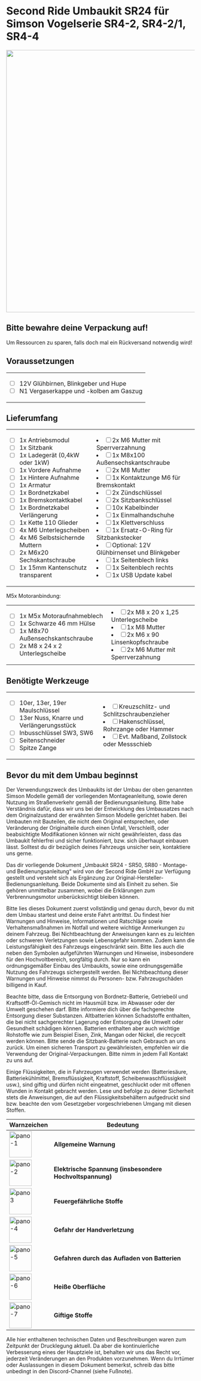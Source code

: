 # Second Ride Umbaukit SR24 für Simson Vogelserie SR4-2, SR4-2/1, SR4-4

<p align="center">
  <img src="https://github.com/user-attachments/assets/c197c2a5-6d8b-4fc0-b3ba-48dad91443f8" width="700" />
</p>

## Bitte bewahre deine Verpackung auf!
Um Ressourcen zu sparen, falls doch mal ein Rückversand notwendig wird!

## Voraussetzungen
<table>
 <tr> 
  <td> 
   
- [ ] 12V Glühbirnen, Blinkgeber und Hupe
- [ ] N1 Vergaserkappe und -kolben am Gaszug
     </td>
   </tr>
 </table>
 
## Lieferumfang
<table>
 <tr> 
  <td> 
     
- [ ] 1x Antriebsmodul                          
- [ ] 1x Sitzbank                                
- [ ] 1x Ladegerät (0,4kW oder 1kW)              
- [ ] 1x Vordere Aufnahme
- [ ] 1x Hintere Aufnahme
- [ ] 1x Armatur
- [ ] 1x Bordnetzkabel
- [ ] 1x Bremskontaktkabel
- [ ] 1x Bordnetzkabel Verlängerung
- [ ] 1x Kette 110 Glieder
- [ ] 4x M6 Unterlegscheiben
- [ ] 4x M6 Selbstsichernde Muttern
- [ ] 2x M6x20 Sechskantschraube
- [ ] 1x 15mm Kantenschutz transparent
    <td>
- [ ] 2x M6 Mutter mit Sperrverzahnung
- [ ] 1x M8x100 Außensechskantschraube
- [ ] 2x M8 Mutter
- [ ] 1x Kontaktzunge M6 für Bremskontakt
- [ ] 2x Zündschlüssel
- [ ] 2x Sitzbankschlüssel
- [ ] 10x Kabelbinder
- [ ] 1x Einmalhandschuhe
- [ ] 1x Klettverschluss
- [ ] 1x Ersatz-O-Ring für Sitzbankstecker
- [ ] Optional: 12V Glühbirnenset und Blinkgeber
- [ ] 1x Seitenblech links
- [ ] 1x Seitenblech rechts
- [ ] 1x USB Update kabel
    </td>
   </tr>
 </table>


M5x Motoranbindung:

<table>
 <tr> 
  <td> 
     
- [ ] 1x M5x Motoraufnahmeblech
- [ ] 1x Schwarze 46 mm Hülse
- [ ] 1x M8x70 Außensechskantschraube
- [ ] 2x M8 x 24 x 2 Unterlegscheibe
    <td>
- [ ] 2x M8 x 20 x 1,25 Unterlegscheibe
- [ ] 1x M8 Mutter
- [ ] 2x M6 x 90  Linsenkopfschraube 
- [ ] 2x M6 Mutter mit Sperrverzahnung
    </td>
   </tr>
 </table>

## Benötigte Werkzeuge

<table>
 <tr> 
  <td> 
     
- [ ] 10er, 13er, 19er Maulschlüssel
- [ ] 13er Nuss, Knarre und Verlängerungsstück
- [ ] Inbusschlüssel SW3, SW6
- [ ] Seitenschneider
- [ ] Spitze Zange
    <td>
- [ ] Kreuzschlitz- und Schlitzschraubenzieher
- [ ] Hakenschlüssel, Rohrzange oder Hammer
- [ ] Evt. Maßband, Zollstock oder Messschieb
    </td>
   </tr>
 </table>

## Bevor du mit dem Umbau beginnst

Der Verwendungszweck des Umbaukits ist der Umbau der oben genannten Simson Modelle gemäß der vorliegenden Montageanleitung, sowie deren Nutzung im Straßenverkehr gemäß der Bedienungsanleitung. Bitte habe Verständnis dafür, dass wir uns bei der Entwicklung des Umbausatzes nach dem Originalzustand der erwähnten Simson Modelle gerichtet haben. Bei Umbauten mit Bauteilen, die nicht dem Original entsprechen, oder Veränderung der Originalteile durch einen Unfall, Verschleiß, oder beabsichtigte Modifikationen können wir nicht gewährleisten, dass das Umbaukit fehlerfrei und sicher funktioniert, bzw. sich überhaupt einbauen lässt. Solltest du dir bezüglich deines Fahrzeugs unsicher sein, kontaktiere uns gerne.


Das dir vorliegende Dokument „Umbaukit SR24 - SR50, SR80 - Montage- und Bedienungsanleitung“ wird von der Second Ride GmbH zur Verfügung gestellt und versteht sich als Ergänzung zur Original-Hersteller-Bedienungsanleitung. Beide Dokumente sind als Einheit zu sehen. Sie gehören unmittelbar zusammen, wobei die Erklärungen zum Verbrennungsmotor unberücksichtigt bleiben können.


Bitte lies dieses Dokument zuerst vollständig und genau durch, bevor du mit dem Umbau startest und deine erste Fahrt antrittst. Du findest hier Warnungen und Hinweise, Informationen und Ratschläge sowie Verhaltensmaßnahmen im Notfall und weitere wichtige Anmerkungen zu deinem Fahrzeug. Bei Nichtbeachtung der Anweisungen kann es zu leichten oder schweren Verletzungen sowie Lebensgefahr kommen. Zudem kann die Leistungsfähigkeit des Fahrzeugs eingeschränkt sein. Bitte lies auch die neben den Symbolen aufgeführten Warnungen und Hinweise, insbesondere für den Hochvoltbereich, sorgfältig durch. Nur so kann ein ordnungsgemäßer Einbau des Umbaukits, sowie eine ordnungsgemäße Nutzung des Fahrzeugs sichergestellt werden. Bei Nichtbeachtung dieser Warnungen und Hinweise nimmst du Personen- bzw. Fahrzeugschäden billigend in Kauf.


Beachte bitte, dass die Entsorgung von Bordnetz-Batterie, Getriebeöl und Kraftsotff-Öl-Gemisch nicht im Hausmüll bzw. im Abwasser oder der Umwelt geschehen darf. Bitte informiere dich über die fachgerechte Entsorgung dieser Substanzen. Altbatterien können Schadstoffe enthalten, die bei nicht sachgerechter Lagerung oder Entsorgung die Umwelt oder Gesundheit schädigen können. Batterien enthalten aber auch wichtige Rohstoffe wie zum Beispiel Eisen, Zink, Mangan oder Nickel, die recycelt werden können. Bitte sende die Sitzbank-Batterie nach Gebrauch an uns zurück. Um einen sicheren Transport zu gewährleisten, empfehlen wir die Verwendung der Original-Verpackungen. Bitte nimm in jedem Fall Kontakt zu uns auf.


Einige Flüssigkeiten, die in Fahrzeugen verwendet werden (Batteriesäure, Batteriekühlmittel, Bremsflüssigkeit, Kraftstoff, Scheibenwaschflüssigkeit usw.), sind giftig und dürfen nicht eingeatmet, geschluckt oder mit offenen Wunden in Kontakt gebracht werden. Lese und befolge zu deiner Sicherheit stets die Anweisungen, die auf den Flüssigkeitsbehältern aufgedruckt sind bzw. beachte den vom Gesetzgeber vorgeschriebenen Umgang mit diesen Stoffen.

| Warnzeichen | Bedeutung  |
|-------|-------------|
| <img width="60" height="70" alt="pano-1" src="https://github.com/user-attachments/assets/d32f95dc-b94e-4223-bd3b-aae52ce98167" /> | **Allgemeine Warnung**|
|  <img width="60" height="70" alt="pano-2" src="https://github.com/user-attachments/assets/378807f4-4f85-465f-ab4e-3aec7a422683" />| **Elektrische Spannung (insbesondere Hochvoltspannung)**|
|  <img width="60" height="70" alt="pano 3" src="https://github.com/user-attachments/assets/00e79ba6-97b7-4db3-80cd-7cb1c075f4ee" />| **Feuergefährliche Stoffe**|
| <img width="60" height="70" alt="pano-4" src="https://github.com/user-attachments/assets/9e08c535-9945-4b10-b7bc-8a7add6f6ef9" />| **Gefahr der Handverletzung**|
| <img width="60" height="70" alt="pano-5" src="https://github.com/user-attachments/assets/b3868ba2-48e2-4823-96d3-df40656dd4df" />| **Gefahren durch das Aufladen von Batterien**|
| <img width="60" height="70" alt="pano-6" src="https://github.com/user-attachments/assets/10d4b118-e987-4bb1-93ed-41815df9d6a0" />| **Heiße Oberfläche**|
| <img width="60" height="70" alt="pano-7" src="https://github.com/user-attachments/assets/9d294377-405f-4fe9-8152-5f08f62f9a40" />| **Giftige Stoffe**|



Alle hier enthaltenen technischen Daten und Beschreibungen waren zum Zeitpunkt der Drucklegung aktuell. Da aber die kontinuierliche Verbesserung eines der Hauptziele ist, behalten wir uns das Recht vor, jederzeit Veränderungen an den Produkten vorzunehmen. Wenn du Irrtümer oder Auslassungen in diesem Dokument bemerkst, schreib das bitte unbedingt in den Discord-Channel (siehe Fußnote). 


